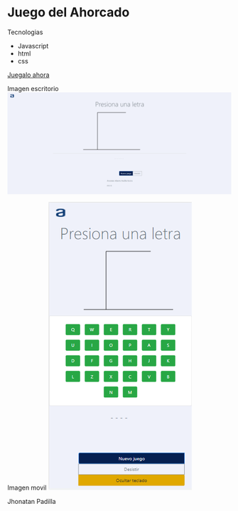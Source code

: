 # Juego del Ahorcado

Tecnologias

* Javascript
* html
* css

[Juegalo ahora](https://jpadilla-juegoahorcado.netlify.app/)

Imagen escritorio
![Desktop](img/desktop.png)

Imagen movil
![Movil](img/movil.png)

Jhonatan Padilla